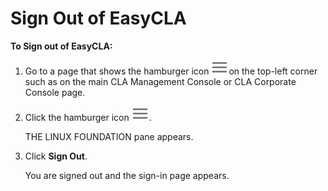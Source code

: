 # Sign Out of EasyCLA

**To Sign out of EasyCLA:**

1. Go to a page that shows the hamburger icon ![Hamburger](../../../.gitbook/assets/hamburger-icon.png)on the top-left corner such as on the main CLA Management Console or CLA Corporate Console page.
2.  Click the hamburger icon ![](../../../.gitbook/assets/hamburger-icon.png).

    THE LINUX FOUNDATION pane appears.
3.  Click **Sign Out**.

    You are signed out and the sign-in page appears.

